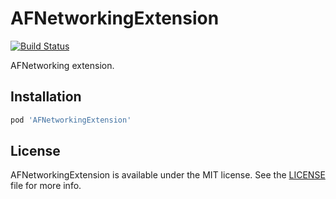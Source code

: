 # AFNetworkingExtension

[![Build Status](https://travis-ci.org/ElfSundae/AFNetworkingExtension.svg)](https://travis-ci.org/ElfSundae/AFNetworkingExtension)

AFNetworking extension.

## Installation

```ruby
pod 'AFNetworkingExtension'
```

## License

AFNetworkingExtension is available under the MIT license. See the [LICENSE](LICENSE) file for more info.
